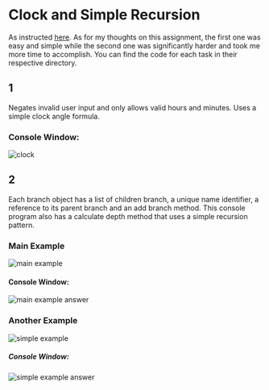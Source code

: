 # Clock and Simple Recursion
As instructed [here](https://docs.google.com/document/d/1wIcWr4Q6M8O0AZKJ5V_OxxabMd3N2pV_HjrF87ZMSvA/edit?pli=1). As for my thoughts on this assignment, the first one was easy and simple while the second one was significantly harder and took me more time to accomplish. You can find the code for each task in their respective directory.

## 1
Negates invalid user input and only allows valid hours and minutes. Uses a simple clock angle formula.
### Console Window:
![clock](https://github.com/nashie1004/ClockAndSimpleRecursion/assets/112688217/e07ef6e0-2fbe-4647-8e6e-97c0015d4ec3)

## 2
Each branch object has a list of children branch, a unique name identifier, a reference to its parent branch and an add branch method. This console program also has a calculate depth method that uses a simple recursion pattern.
### Main Example
![main example](https://github.com/nashie1004/ClockAndSimpleRecursion/assets/112688217/ad1637e9-2104-4126-a5c9-ce0ae6efb07e)
#### Console Window:
![main example answer](https://github.com/nashie1004/ClockAndSimpleRecursion/assets/112688217/7b03dc0b-ba9c-4cc0-9d1c-c46709b1e578)
### Another Example
![simple example](https://github.com/nashie1004/ClockAndSimpleRecursion/assets/112688217/22b7ea0b-9906-4e9f-9f9c-be6ed703826b)
##### Console Window:
![simple example answer](https://github.com/nashie1004/ClockAndSimpleRecursion/assets/112688217/f3bfcf0f-8595-485b-919e-0feb53b1667c)
